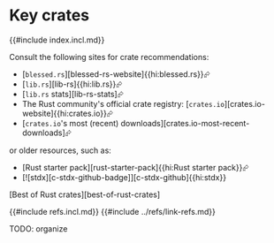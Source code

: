 # Key crates

{{#include index.incl.md}}

Consult the following sites for crate recommendations:

- [`blessed.rs`][blessed-rs-website]{{hi:blessed.rs}}⮳
- [`lib.rs`][lib-rs]{{hi:lib.rs}}⮳
- [`lib.rs` stats][lib-rs-stats]⮳
- The Rust community's official crate registry: [`crates.io`][crates.io-website]{{hi:crates.io}}⮳
- [`crates.io`'s most (recent) downloads][crates.io-most-recent-downloads]⮳

or older resources, such as:

- [Rust starter pack][rust-starter-pack]{{hi:Rust starter pack}}⮳
- [![stdx][c-stdx-github-badge]][c-stdx-github]{{hi:stdx}}

[Best of Rust crates][best-of-rust-crates]

{{#include refs.incl.md}}
{{#include ../refs/link-refs.md}}

<div class="hidden">
TODO: organize
</div>
